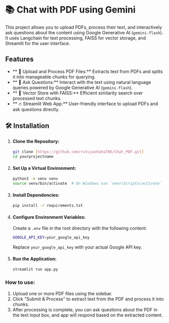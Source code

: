 # 📚 Chat with PDF using Gemini

This project allows you to upload PDFs, process their text, and interactively ask questions about the content using Google Generative AI (`gemini-flash`). It uses Langchain for text processing, FAISS for vector storage, and Streamlit for the user interface.

## Features
- ** 📄 Upload and Process PDF Files:** Extracts text from PDFs and splits it into manageable chunks for querying.
- ** 🤖 Ask Questions:** Interact with the text using natural language queries powered by Google Generative AI (`gemini-flash`).
- ** 🧠 Vector Store with FAISS:** Efficient similarity search over processed text chunks.
- ** 🔥 Streamlit Web App:** User-friendly interface to upload PDFs and ask questions directly.

## 🛠️ Installation
1. #### Clone the Repository:

    ```bash
    git clone [https://github.com/rutujashaha786/Chat_PDF.git]
    cd yourprojectname
    ```
2. #### Set Up a Virtual Environment:

    ```bash
    python3 -m venv venv
    source venv/bin/activate  # On Windows use `venv\Scripts\activate`
    ```

3. #### Install Dependencies:

    ```bash
    pip install -r requirements.txt
    ```

4. #### Configure Environment Variables:

    Create a `.env` file in the root directory with the following content:

    ```bash
    GOOGLE_API_KEY=your_google_api_key
    ```
    Replace `your_google_api_key` with your actual Google API key.

5. #### Run the Application:

    ```bash
    streamlit run app.py
    ```

### How to use:
1. Upload one or more PDF files using the sidebar.
2. Click "Submit & Process" to extract text from the PDF and process it into chunks.
3. After processing is complete, you can ask questions about the PDF in the text input box, and app will respond based on the extracted content.